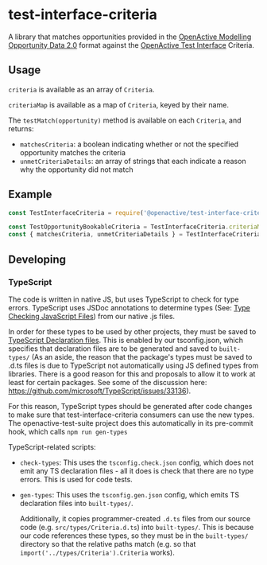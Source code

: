 # test-interface-criteria

A library that matches opportunities provided in the [OpenActive Modelling Opportunity Data 2.0](https://openactive.io/modelling-opportunity-data/) format against the [OpenActive Test Interface](https://openactive.io/test-interface/) Criteria.

## Usage

`criteria` is available as an array of `Criteria`.

`criteriaMap` is available as a map of `Criteria`, keyed by their name.

The `testMatch(opportunity)` method is available on each `Criteria`, and returns:
- `matchesCriteria`: a boolean indicating whether or not the specified opportunity matches the criteria
- `unmetCriteriaDetails`: an array of strings that each indicate a reason why the opportunity did not match

## Example

```javascript
const TestInterfaceCriteria = require('@openactive/test-interface-criteria');

const TestOpportunityBookableCriteria = TestInterfaceCriteria.criteriaMap.get('TestOpportunityBookable');
const { matchesCriteria, unmetCriteriaDetails } = TestInterfaceCriteria.testMatch(TestOpportunityBookableCriteria, opportunity);
```

## Developing

### TypeScript

The code is written in native JS, but uses TypeScript to check for type errors. TypeScript uses JSDoc annotations to determine types (See: [Type Checking JavaScript Files](https://www.typescriptlang.org/docs/handbook/type-checking-javascript-files.html)) from our native .js files.

In order for these types to be used by other projects, they must be saved to [TypeScript Declaration files](https://www.typescriptlang.org/docs/handbook/declaration-files/introduction.html). This is enabled by our tsconfig.json, which specifies that declaration files are to be generated and saved to `built-types/` (As an aside, the reason that the package's types must be saved to .d.ts files is due to TypeScript not automatically using JS defined types from libraries. There is a good reason for this and proposals to allow it to work at least for certain packages. See some of the discussion here: https://github.com/microsoft/TypeScript/issues/33136).

For this reason, TypeScript types should be generated after code changes to make sure that test-interface-criteria consumers can use the new types. The openactive-test-suite project does this automatically in its pre-commit hook, which calls `npm run gen-types`

TypeScript-related scripts:

- `check-types`: This uses the `tsconfig.check.json` config, which does not emit any TS declaration files - all it does is check that there are no type errors. This is used for code tests.
- `gen-types`: This uses the `tsconfig.gen.json` config, which emits TS declaration files into `built-types/`.

  Additionally, it copies programmer-created `.d.ts` files from our source code (e.g. `src/types/Criteria.d.ts`) into `built-types/`. This is because our code references these types, so they must be in the `built-types/` directory so that the relative paths match (e.g. so that `import('../types/Criteria').Criteria` works).
